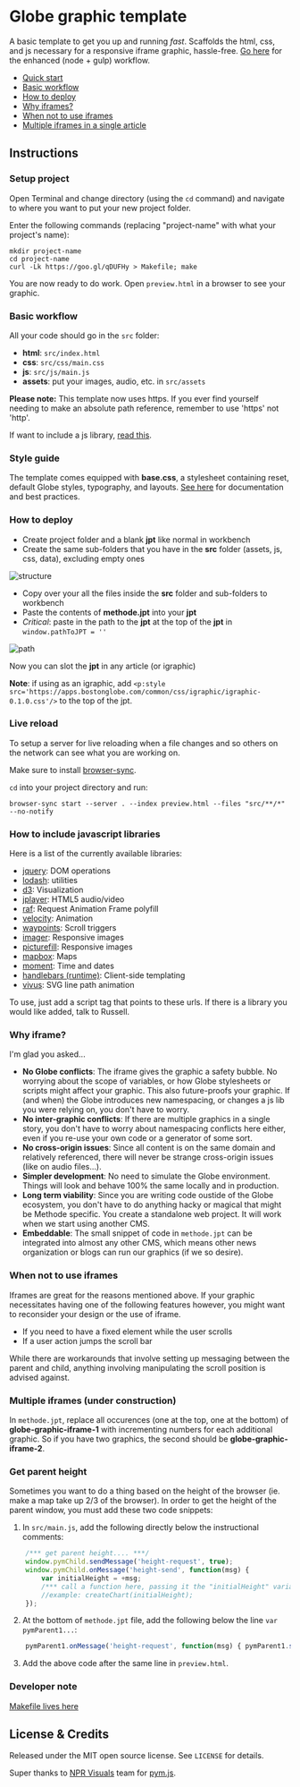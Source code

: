 # Globe graphic template
A basic template to get you up and running *fast*. Scaffolds the html, css, and js necessary for a responsive iframe graphic, hassle-free. [Go here](https://github.com/BostonGlobe/slush-globegraphic) for the enhanced (node + gulp) workflow.

- [Quick start](#instructions)
- [Basic workflow](#basic-workflow)
- [How to deploy](#how-to-deploy)
- [Why iframes?](#why-iframe)
- [When not to use iframes](#when-not-to-use-iframes)
- [Multiple iframes in a single article](#multiple-iframes)

## Instructions
### Setup project
Open Terminal and change directory (using the `cd` command) and navigate to where you want to put your new project folder.

Enter the following commands (replacing "project-name" with what your project's name):
    
    mkdir project-name
    cd project-name    
    curl -Lk https://goo.gl/qDUFHy > Makefile; make

You are now ready to do work. Open `preview.html` in a browser to see your graphic.

<!-- [setup video tutorial](https://cache.boston.com/multimedia/graphics/russell/iframe-tutorial/index.html#setup) -->

### Basic workflow
All your code should go in the `src` folder:
- **html**: `src/index.html`
- **css**: `src/css/main.css`
- **js**: `src/js/main.js`
- **assets**: put your images, audio, etc. in `src/assets`

**Please note:**
This template now uses https. If you ever find yourself needing to make an absolute path reference, remember to use 'https' not 'http'.

If want to include a js library, [read this](#how-to-include-javascript-libraries).

<!-- [workflow video tutorial](https://cache.boston.com/multimedia/graphics/russell/iframe-tutorial/index.html#workflow) -->

### Style guide
The template comes equipped with **base.css**, a stylesheet containing reset, default Globe styles, typography, and layouts. [See here](https://bostonglobe.github.io/news-apps-style-guide) for documentation and best practices.

### How to deploy
- Create project folder and a blank **jpt** like normal in workbench
- Create the same sub-folders that you have in the **src** folder (assets, js, css, data), excluding empty ones

![structure](https://cache.boston.com/multimedia/graphics/russell/github/structure.jpg?v=2)

- Copy over your all the files inside the **src** folder and sub-folders to workbench
- Paste the contents of **methode.jpt** into your **jpt**
- *Critical*: paste in the path to the **jpt** at the top of the **jpt** in `window.pathToJPT = ''`

![path](https://cache.boston.com/multimedia/graphics/russell/github/path.gif?v=1)

Now you can slot the **jpt** in any article (or igraphic)

<!-- [deploy video tutorial](https://cache.boston.com/multimedia/graphics/russell/iframe-tutorial/index.html#deploy)

[embed video tutorial](https://cache.boston.com/multimedia/graphics/russell/iframe-tutorial/index.html#embed) -->

**Note**: if using as an igraphic, add `<p:style src='https://apps.bostonglobe.com/common/css/igraphic/igraphic-0.1.0.css'/>` to the top of the jpt.

### Live reload
To setup a server for live reloading when a file changes and so others on the network can see what you are working on.

Make sure to install [browser-sync](http://www.browsersync.io/#install).

`cd` into your project directory and run:

	browser-sync start --server . --index preview.html --files "src/**/*" --no-notify

### How to include javascript libraries
Here is a list of the currently available libraries:

- [jquery](https://apps.bostonglobe.com/common/js/jquery/jquery-1.11.2.min.js): DOM operations
- [lodash](https://apps.bostonglobe.com/common/js/lodash/lodash-3.9.3.min.js): utilities
- [d3](https://apps.bostonglobe.com/common/js/d3/d3-3.5.5.min.js): Visualization
- [jplayer](https://apps.bostonglobe.com/common/js/jplayer/jquery.jplayer-2.9.2.min.js): HTML5 audio/video
- [raf](https://apps.bostonglobe.com/common/js/raf/raf.min.js): Request Animation Frame polyfill
- [velocity](https://apps.bostonglobe.com/common/js/velocity/velocity-1.2.2.min.js): Animation
- [waypoints](https://apps.bostonglobe.com/common/js/waypoints/noframework.waypoints-3.1.1.min.js): Scroll triggers
- [imager](https://apps.bostonglobe.com/common/js/imager/imager-0.5.0.min.js): Responsive images
- [picturefill](https://apps.bostonglobe.com/common/js/picturefill/picturefill-2.3.0.min.js): Responsive images
- [mapbox](https://apps.bostonglobe.com/common/js/mapbox/mapbox-2.1.5.min.js): Maps
- [moment](https://apps.bostonglobe.com/common/js/moment/moment-2.9.0.min.js): Time and dates
- [handlebars (runtime)](https://apps.bostonglobe.com/common/js/handlebars/handlebars.runtime-2.0.0.min.js): Client-side templating
- [vivus](https://apps.bostonglobe.com/common/js/vivus/vivus-0.2.1.min.js): SVG line path animation

To use, just add a script tag that points to these urls. If there is a library you would like added, talk to Russell.

### Why iframe?
I'm glad you asked...
- **No Globe conflicts**: The iframe gives the graphic a safety bubble. No worrying about the scope of variables, or how Globe stylesheets or scripts might affect your graphic. This also future-proofs your graphic. If (and when) the Globe introduces new namespacing, or changes a js lib you were relying on, you don't have to worry.
- **No inter-graphic conflicts**: If there are multiple graphics in a single story, you don't have to worry about namespacing conflicts here either, even if you re-use your own code or a generator of some sort.
- **No cross-origin issues**: Since all content is on the same domain and relatively referenced, there will never be strange cross-origin issues (like on audio files...). 
- **Simpler development**: No need to simulate the Globe environment. Things will look and behave 100% the same locally and in production.
- **Long term viability**: Since you are writing code oustide of the Globe ecosystem, you don't have to do anything hacky or magical that might be Methode specific. You create a standalone web project. It will work when we start using another CMS.
- **Embeddable**: The small snippet of code in `methode.jpt` can be integrated into almost any other CMS, which means other news organization or blogs can run our graphics (if we so desire).

### When not to use iframes
Iframes are great for the reasons mentioned above. If your graphic necessitates having one of the following features however, you might want to reconsider your design or the use of iframe.
- If you need to have a fixed element while the user scrolls
- If a user action jumps the scroll bar

While there are workarounds that involve setting up messaging between the parent and child, anything involving manipulating the scroll position is advised against.

### Multiple iframes (under construction)
In `methode.jpt`, replace all occurences (one at the top, one at the bottom) of **globe-graphic-iframe-1** with incrementing numbers for each additional graphic. So if you have two graphics, the second should be **globe-graphic-iframe-2**.

### Get parent height
Sometimes you want to do a thing based on the height of the browser (ie. make a map take up 2/3 of the browser). In order to get the height of the parent window, you must add these two code snippets:

1. In `src/main.js`, add the following directly below the instructional comments:
```js
	/*** get parent height.... ***/
	window.pymChild.sendMessage('height-request', true);
	window.pymChild.onMessage('height-send', function(msg) {
		var initialHeight = +msg;
		/*** call a function here, passing it the "initialHeight" variable ***/
		//example: createChart(initialHeight);
	});
```
2. At the bottom of `methode.jpt` file, add the following below the line `var pymParent1...`:
```js 
	pymParent1.onMessage('height-request', function(msg) { pymParent1.sendMessage('height-send', window.innerHeight); });
```
3. Add the above code after the same line in `preview.html`.

### Developer note
[Makefile lives here](https://gist.github.com/russellgoldenberg/77a8d21ae535faa95c73)

## License & Credits

Released under the MIT open source license. See `LICENSE` for details.

Super thanks to [NPR Visuals](http://github.com/nprapps) team for [pym.js](https://github.com/nprapps/pym.js).
